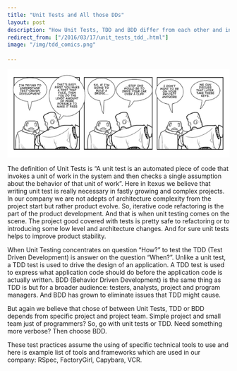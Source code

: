 ```yaml
---
title: "Unit Tests and All those DDs"
layout: post
description: "How Unit Tests, TDD and BDD differ from each other and in what cases each techniques can be used."
redirect_from: ["/2016/03/17/unit_tests_tdd_.html"]
image: "/img/tdd_comics.png"

---
```



![](/img/tdd_comics.png)

The definition of Unit Tests is “A unit test is an automated piece of code that invokes a unit of work in the system and then checks a single assumption about the behavior of that unit of work”. Here in Itexus we believe that writing unit test is really necessary in fastly growing and complex projects. In our company we are not adepts of architecture complexity from the project start but rather product evolve. So, iterative code refactoring is the part of the product development. And that is when unit testing comes on the scene. The project good covered with tests is pretty safe to refactoring or to introducing some low level and architecture changes. And for sure unit tests helps to improve product stability.

When Unit Testing concentrates on question “How?” to test the TDD (Test Driven Development) is answer on the question “When?”. Unlike a unit test, a TDD test is used to drive the design of an application. A TDD test is used to express what application code should do before the application code is actually written. BDD (Behavior Driven Development) is the same thing as TDD is but for a broader audience: testers, analysts, project and program managers. And BDD has grown to eliminate issues that TDD might cause.

But again we believe that chose of between Unit Tests, TDD or BDD depends from specific project and project team. Simple project and small team just of programmers? So, go with unit tests or TDD. Need something more verbose? Then choose BDD.

These test practices assume the using of specific technical tools to use and here is example list of tools and frameworks which are used in our company: RSpec, FactoryGirl, Capybara, VCR.